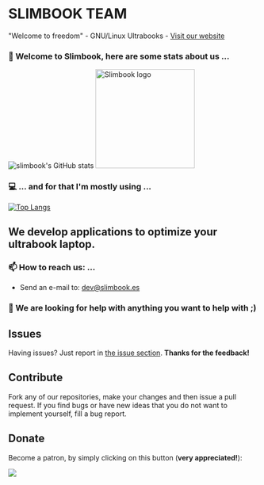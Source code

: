 # SLIMBOOK TEAM
"Welcome to freedom" - GNU/Linux Ultrabooks - [Visit our website](https://www.slimbook.es)

### 👋 Welcome to Slimbook, here are some stats about us ...

![slimbook's GitHub stats](https://github-readme-stats.vercel.app/api?username=slimbook&show_icons=true&theme=dark)
 <img src="https://user-images.githubusercontent.com/89640378/191308222-b1b16e82-ca87-4414-b2e5-93f3efdbb062.png" alt="Slimbook logo" width="200" height="200"> 

### 💻 ... and for that I'm mostly using ...

[![Top Langs](https://github-readme-stats.vercel.app/api/top-langs/?username=slimbook&layout=compact&theme=dark)](https://github.com/slimbook)


## We develop applications to optimize your ultrabook laptop.

### 📫 How to reach us: ...
- Send an e-mail to: dev@slimbook.es
### 🤔 We are looking for help with anything you want to help with ;)

## Issues

Having issues? Just report in [the issue section](https://github.com/slimbook/slimbook/issues). **Thanks for the feedback!**

## Contribute

Fork any of our repositories, make your changes and then issue a pull request. If you find bugs or have new ideas that you do not want to implement yourself, fill a bug report.

## Donate

Become a patron, by simply clicking on this button (**very appreciated!**):

[![](https://c5.patreon.com/external/logo/become_a_patron_button.png)](https://www.patreon.com/slimbook)

